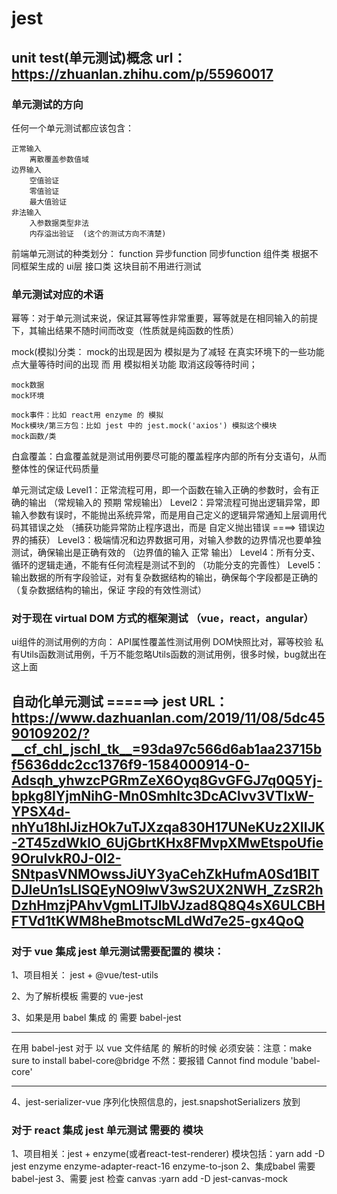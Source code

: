 # jest

## unit test(单元测试)概念 url：https://zhuanlan.zhihu.com/p/55960017

### 单元测试的方向
任何一个单元测试都应该包含：

    正常输入
        离散覆盖参数值域
    边界输入
        空值验证
        零值验证
        最大值验证
    非法输入
        入参数据类型非法
        内存溢出验证  (这个的测试方向不清楚)

前端单元测试的种类划分：
function
    异步function
    同步function
组件类
    根据不同框架生成的 ui层
接口类
    这块目前不用进行测试

### 单元测试对应的术语

幂等：对于单元测试来说，保证其幂等性非常重要，幂等就是在相同输入的前提下，其输出结果不随时间而改变（性质就是纯函数的性质）

mock(模拟)分类： mock的出现是因为 模拟是为了减轻 在真实环境下的一些功能点大量等待时间的出现 而 用 模拟相关功能 取消这段等待时间；
    
    mock数据
    mock环境

    mock事件：比如 react用 enzyme 的 模拟
    Mock模块/第三方包：比如 jest 中的 jest.mock('axios') 模拟这个模块
    mock函数/类

白盒覆盖：白盒覆盖就是测试用例要尽可能的覆盖程序内部的所有分支语句，从而整体性的保证代码质量

单元测试定级
    Level1：正常流程可用，即一个函数在输入正确的参数时，会有正确的输出 （常规输入的 预期 常规输出）
    Level2：异常流程可抛出逻辑异常，即输入参数有误时，不能抛出系统异常，而是用自己定义的逻辑异常通知上层调用代码其错误之处 （捕获功能异常防止程序退出，而是 自定义抛出错误 ====> 错误边界的捕获）
    Level3：极端情况和边界数据可用，对输入参数的边界情况也要单独测试，确保输出是正确有效的 （边界值的输入 正常 输出）
    Level4：所有分支、循环的逻辑走通，不能有任何流程是测试不到的    （功能分支的完善性）
    Level5：输出数据的所有字段验证，对有复杂数据结构的输出，确保每个字段都是正确的   （复杂数据结构的输出，保证 字段的有效性测试）

### 对于现在 virtual DOM 方式的框架测试 （vue，react，angular）
ui组件的测试用例的方向：
    API属性覆盖性测试用例
    DOM快照比对，幂等校验
    私有Utils函数测试用例，千万不能忽略Utils函数的测试用例，很多时候，bug就出在这上面


## 自动化单元测试 ======> jest URL：https://www.dazhuanlan.com/2019/11/08/5dc4590109202/?__cf_chl_jschl_tk__=93da97c566d6ab1aa23715bf5636ddc2cc1376f9-1584000914-0-Adsqh_yhwzcPGRmZeX6Oyq8GvGFGJ7q0Q5Yj-bpkg8IYjmNihG-Mn0SmhItc3DcAClvv3VTlxW-YPSX4d-nhYu18hlJizHOk7uTJXzqa830H17UNeKUz2XIIJK-2T45zdWklO_6UjGbrtKHx8FMvpXMwEtspoUfie9OruIvkR0J-0I2-SNtpasVNMOwssJiUY3yaCehZkHufmA0Sd1BITDJIeUn1sLlSQEyNO9lwV3wS2UX2NWH_ZzSR2hDzhHmzjPAhvVgmLITJlbVJzad8Q8Q4sX6ULCBHFTVd1tKWM8heBmotscMLdWd7e25-gx4QoQ


### 对于 vue 集成 jest 单元测试需要配置的 模块：
1、项目相关： jest + @vue/test-utils

2、为了解析模板 需要的 vue-jest

3、如果是用 babel 集成 的 需要 babel-jest
**********
在用 babel-jest 对于 以 vue 文件结尾 的 解析的时候 必须安装：注意：make sure to install babel-core@bridge
不然：要报错 Cannot find module 'babel-core'
**********

4、jest-serializer-vue 序列化快照信息的，jest.snapshotSerializers 放到

### 对于 react 集成 jest 单元测试 需要的 模块
1、项目相关：jest + enzyme(或者react-test-renderer)
模块包括：yarn add -D jest enzyme enzyme-adapter-react-16 enzyme-to-json
2、集成babel 需要 babel-jest
3、需要 jest 检查 canvas :yarn add -D jest-canvas-mock

 
